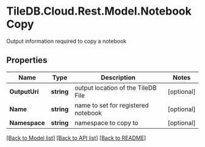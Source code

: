 # TileDB.Cloud.Rest.Model.NotebookCopy
Output information required to copy a notebook

## Properties

Name | Type | Description | Notes
------------ | ------------- | ------------- | -------------
**OutputUri** | **string** | output location of the TileDB File | [optional] 
**Name** | **string** | name to set for registered notebook | [optional] 
**Namespace** | **string** | namespace to copy to | [optional] 

[[Back to Model list]](../README.md#documentation-for-models) [[Back to API list]](../README.md#documentation-for-api-endpoints) [[Back to README]](../README.md)

